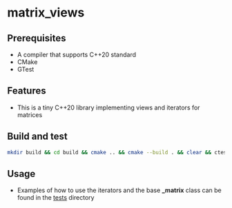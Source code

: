 # matrix_views

## Prerequisites
- A compiler that supports C++20 standard
- CMake
- GTest

## Features
- This is a tiny C++20 library implementing views and iterators for matrices

## Build and test
```bash
mkdir build && cd build && cmake .. && cmake --build . && clear && ctest
```

## Usage
- Examples of how to use the iterators and the base **_matrix** class can be found in the [tests](matrix_views/tests) directory
